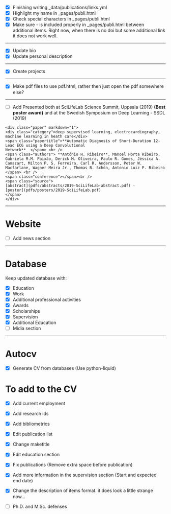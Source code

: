 - [x] Finishing writing _data/publications/links.yml
- [x] Highlight my name in _pages/publi.html
- [x] Check special characters in _pages/publi.html
- [x] Make sure - is included properly in _pages/publi.html between additional items. 
    Right now, when there is no doi but some additional link it does not work well.
------   
- [x] Update bio
- [x] Update personal description
------
- [x] Create projects
------
- [x] Make pdf files to use pdf.html, rather then just open the pdf somewhere else?
----
- [ ] Add Presented both at SciLifeLab Science Summit, Uppsala (2019)  **(Best poster award)** and at the Swedish Symposium on Deep Learning - SSDL (2019)
```
<div class="paper" markdown="1">
<div class="category">deep supervised learning, electrocardiography, machine learning in heath care</div>
<span class="papertitle">**Automatic Diagnosis of Short-Duration 12-Lead ECG using a Deep Convolutional
Network**  </span> <br />
<span class="authors"> **Antônio H. Ribeiro**, Manoel Horta Ribeiro, Gabriela M.M. Paixão, Derick M. Oliveira, Paulo R. Gomes, Jéssica A. Canazart, Milton P. S. Ferreira, Carl R. Andersson, Peter W. Macfarlane, Wagner Meira Jr., Thomas B. Schön, Antonio Luiz P. Ribeiro </span> <br />
<span class="conference"></span><br />
<span class="source">
[abstract](pdfs/abstracts/2019-SciLifeLab-abstract.pdf) -
[poster](pdfs/posters/2019-SciLifeLab.pdf)
</span>
</div>
```
----
# Website
- [ ] Add news section
----
# Database
Keep updated database with:
- [x] Education
- [x] Work
- [x] Additional professional activities
- [x] Awards
- [x] Scholarships
- [x] Supervision
- [x] Additional Education
- [ ] Midia section

----
# Autocv
- [x] Generate CV from databases (Use python-liquid)

# To add to the CV
- [x] Add current employment
- [x] Add research ids
- [x] Add bibliometrics
- [x] Edit publication list
- [x] Change maketitle
- [x] Edit education section
- [x] Fix publications (Remove extra space before publication)
- [x] Add more information in the supervision section 
      (Start and expected end date)
- [x] Change the description of items format. it does look a little strange now...
- [ ] Ph.D. and M.Sc. defenses



